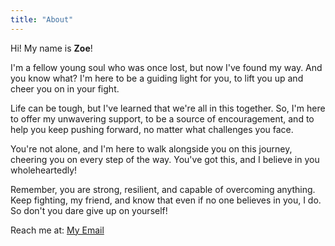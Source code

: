 ```yaml
---
title: "About"
---
```


Hi! My name is **Zoe**!

I'm a fellow young soul who was once lost, but now I've found my way. And you know what? I'm here to be a guiding light for you, to lift you up and cheer you on in your fight.

Life can be tough, but I've learned that we're all in this together. So, I'm here to offer my unwavering support, to be a source of encouragement, and to help you keep pushing forward, no matter what challenges you face.

You're not alone, and I'm here to walk alongside you on this journey, cheering you on every step of the way. You've got this, and I believe in you wholeheartedly!

Remember, you are strong, resilient, and capable of overcoming anything. Keep fighting, my friend, and know that even if no one believes in you, I do. So don't you dare give up on yourself!

Reach me at: [My Email](mailto:zmdtea@gmail.com)
